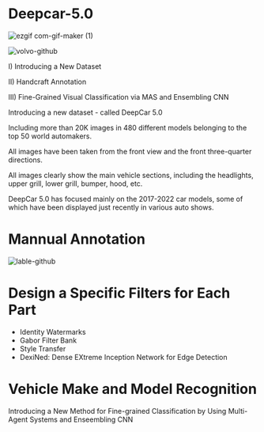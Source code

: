 # Deepcar-5.0


![ezgif com-gif-maker (1)](https://user-images.githubusercontent.com/96300226/146679203-916341b0-5313-4f2a-a305-0e82a76da73b.gif)

![volvo-github](https://user-images.githubusercontent.com/96300226/146678972-4006ed36-0b4c-4407-8e39-5db591be54e8.gif)






I) Introducing a New Dataset

II) Handcraft Annotation

III) Fine-Grained Visual Classification via MAS and Ensembling CNN

Introducing a new dataset - called DeepCar 5.0

Including more than 20K images in 480 different models belonging to the top 50 world automakers.

All images have been taken from the front view and the front three-quarter directions.

All images clearly show the main vehicle sections, including the headlights, upper grill, lower grill, bumper, hood, etc. 

DeepCar 5.0 has focused mainly on the 2017-2022 car models, some of which have been displayed just recently in various auto shows.







# Mannual Annotation
![lable-github](https://user-images.githubusercontent.com/96300226/146667886-1411b05e-81b4-4b78-9550-1919ae9a13a4.jpg)

# Design a Specific Filters for Each Part
* Identity Watermarks
* Gabor Filter Bank
* Style Transfer
* DexiNed: Dense EXtreme Inception Network for Edge Detection


# Vehicle Make and Model Recognition
Introducing a New Method for Fine-grained Classification by Using Multi-Agent Systems and Enseembling CNN
